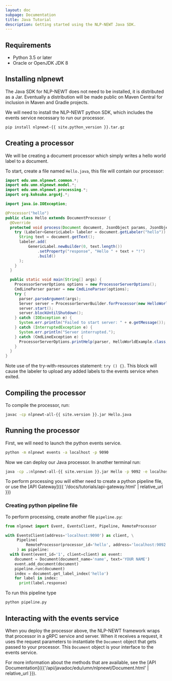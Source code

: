 ```yaml
---
layout: doc
subpage: Documentation
title: Java Tutorial
description: Getting started using the NLP-NEWT Java SDK.
---
```


## Requirements

- Python 3.5 or later
- Oracle or OpenJDK JDK 8

## Installing nlpnewt

The Java SDK for NLP-NEWT does not need to be installed, it is distributed as
a Jar. Eventually a distribution will be made public on Maven Central for
inclusion in Maven and Gradle projects.

We will need to install the NLP-NEWT python SDK, which includes the events
service necessary to run our processor.

```bash
pip install nlpnewt-{{ site.python_version }}.tar.gz
```


## Creating a processor

We will be creating a document processor which simply writes a hello world
label to a document.

To start, create a file named ``Hello.java``, this file will contain our
processor:

```java
import edu.umn.nlpnewt.common.*;
import edu.umn.nlpnewt.model.*;
import edu.umn.nlpnewt.processing.*;
import org.kohsuke.args4j.*;

import java.io.IOException;

@Processor("hello")
public class Hello extends DocumentProcessor {
  @Override
  protected void process(Document document, JsonObject params, JsonObjectBuilder result) {
    try (Labeler<GenericLabel> labeler = document.getLabeler("hello")) {
      String text = document.getText();
      labeler.add(
          GenericLabel.newBuilder(0, text.length())
              .setProperty("response", "Hello " + text + "!")
              .build()
      );
    }
  }

  public static void main(String[] args) {
    ProcessorServerOptions options = new ProcessorServerOptions();
    CmdLineParser parser = new CmdLineParser(options);
    try {
      parser.parseArgument(args);
      Server server = ProcessorServerBuilder.forProcessor(new HelloWorldExample(), options).build();
      server.start();
      server.blockUntilShutdown();
    } catch (IOException e) {
      System.err.println("Failed to start server: " + e.getMessage());
    } catch (InterruptedException e) {
      System.err.println("Server interrupted.");
    } catch (CmdLineException e) {
      ProcessorServerOptions.printHelp(parser, HelloWorldExample.class, e, null);
    }
  }
}
```

Note use of the try-with-resources statement: ``try () {}``. This block will
cause the labeler to upload any added labels to the events service when exited.


## Compiling the processor

To compile the processor, run:

```bash
javac -cp nlpnewt-all-{{ site.version }}.jar Hello.java
```


## Running the processor

First, we will need to launch the python events service.

```bash
python -m nlpnewt events -a localhost -p 9090
```

Now we can deploy our Java processor. In another terminal run:

```bash
java -cp .:nlpnewt-all-{{ site.version }}.jar Hello -p 9092 -e localhost:9090
```

To perform processing you will either need to create a python pipeline file, or
use the [API Gateway]({{ '/docs/tutorials/api-gateway.html' | relative_url }})

### Creating python pipeline file

To perform processing, create another file ``pipeline.py``:

```python
from nlpnewt import Event, EventsClient, Pipeline, RemoteProcessor

with EventsClient(address='localhost:9090') as client, \
     Pipeline(
         RemoteProcessor(processor_id='hello', address='localhost:9092')
     ) as pipeline:
  with Event(event_id='1', client=client) as event:
    document = Document(document_name='name', text='YOUR NAME')
    event.add_document(document)
    pipeline.run(document)
    index = document.get_label_index('hello')
    for label in index:
      print(label.response)
```

To run this pipeline type

```bash
python pipeline.py
```

## Interacting with the events service

When you deploy the processor above, the NLP-NEWT framework wraps that processor
in a gRPC service and server. When it receives a request, it uses the request
parameters to instantiate the ``Document`` object that gets passed to your
processor. This ``Document`` object is your interface to the events service.

For more information about the methods that are available, see the
[API Documentation]({{'/api/javadoc/edu/umn/nlpnewt/Document.html' | relative_url }}).
